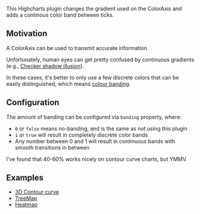 This Highcharts plugin changes the gradient used on the ColorAxis and adds a continous color band between ticks.

## Motivation

A ColorAxis can be used to transmit accurate information.

Unfortunately, human eyes can get pretty confused by continuous gradients (e.g., [Checker shadow illusion](https://en.wikipedia.org/wiki/Checker_shadow_illusion)).

In these cases, it's better to only use a few discrete colors that can be easily distinguished, which means [colour banding](https://en.wikipedia.org/wiki/Colour_banding).

## Configuration

The amount of banding can be configured via `banding` property, where:

- `0` or `false` means no-banding, and is the same as not using this plugin
- `1` or `true` will result in completely discrete color bands
- Any number between 0 and 1 will result in continuous bands with smooth transitions in between

I've found that 40-60% works nicely on contour curve charts, but YMMV.

## Examples

- [3D Contour curve](https://jsfiddle.net/k2fmop7c/)
- [TreeMap](https://jsfiddle.net/4305doa8/)
- [Heatmap](https://jsfiddle.net/zwv5y38n/)
